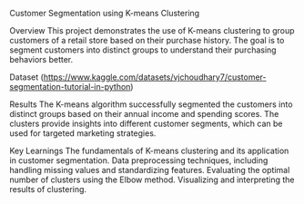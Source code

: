 Customer Segmentation using K-means Clustering

Overview
This project demonstrates the use of K-means clustering to group customers of a retail store based on their purchase history. The goal is to segment customers into distinct groups to understand their purchasing behaviors better.

Dataset
(https://www.kaggle.com/datasets/vjchoudhary7/customer-segmentation-tutorial-in-python)

Results
The K-means algorithm successfully segmented the customers into distinct groups based on their annual income and spending scores. The clusters provide insights into different customer segments, which can be used for targeted marketing strategies.

Key Learnings
The fundamentals of K-means clustering and its application in customer segmentation.
Data preprocessing techniques, including handling missing values and standardizing features.
Evaluating the optimal number of clusters using the Elbow method.
Visualizing and interpreting the results of clustering.
